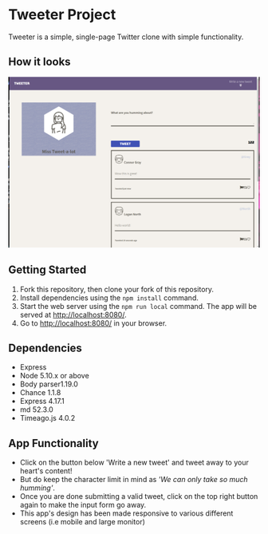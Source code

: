 # Tweeter Project

Tweeter is a simple, single-page Twitter clone with simple functionality.

## How it looks

![Deskop View](./public/images/screenshot-1.png "Deskop View")


## Getting Started

1. Fork this repository, then clone your fork of this repository.
2. Install dependencies using the `npm install` command.
3. Start the web server using the `npm run local` command. The app will be served at <http://localhost:8080/>.
4. Go to <http://localhost:8080/> in your browser.

## Dependencies

- Express
- Node 5.10.x or above
- Body parser1.19.0
- Chance 1.1.8
- Express 4.17.1
- md 52.3.0
- Timeago.js 4.0.2



## App Functionality

- Click on the button below 'Write a new tweet' and tweet away to your heart's content!
- But do keep the character limit in mind as *'We can only take so much humming'*.
- Once you are done submitting a valid tweet, click on the top right button again to make the input form go away.
- This app's design has been made responsive to various different screens (i.e mobile and large monitor)
